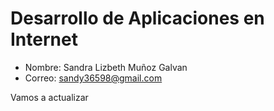 # Desarrollo de Aplicaciones en Internet

- Nombre: Sandra Lizbeth Muñoz Galvan
- Correo: sandy36598@gmail.com

Vamos a actualizar
